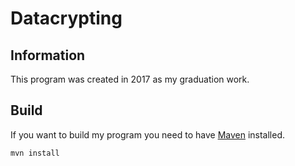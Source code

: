# Datacrypting
## Information
This program was created in 2017 as my graduation work.
## Build
If you want to build my program you need to have [Maven](https://maven.apache.org/) installed.
```
mvn install
```
